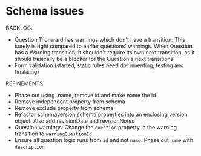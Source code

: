 # Schema issues

BACKLOG:

- Question 11 onward has warnings which don't have a transition. This surely is right compared to earlier questions' warnings. When Question has a Warning transition, it shouldn't require its own next transition, as it should basically be a blocker for the Question's next transitions
- Form validation (started, static rules need documenting, testing and finalising)

REFINEMENTS

- Phase out using .name, remove id and make name the id
- Remove independent property from schema
- Remove exclude property from schema
- Refactor schemaversion schema properties into an enclosing version object. Also add revisionDate and revisionNotes
- Question warnings: Change the `question` property in the warning transition to `warningQuestionId`
- Ensure all question logic runs from `id` and not `name`. Phase out `name` with `description`
